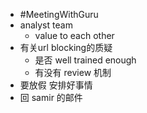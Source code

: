 - #MeetingWithGuru
- analyst team
	- value to each other
- 有关url blocking的质疑
	- 是否 well trained enough
	- 有没有 review 机制
- 要放假 安排好事情
- 回 samir 的邮件